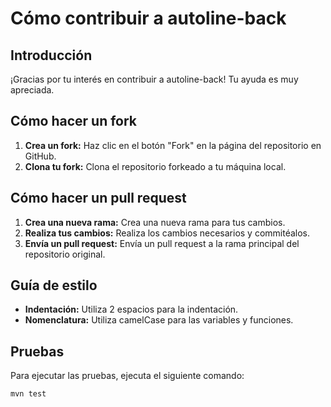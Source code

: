 # Cómo contribuir a autoline-back

## Introducción

¡Gracias por tu interés en contribuir a autoline-back! Tu ayuda es muy apreciada.

## Cómo hacer un fork

1. **Crea un fork:** Haz clic en el botón "Fork" en la página del repositorio en GitHub.
2. **Clona tu fork:** Clona el repositorio forkeado a tu máquina local.

## Cómo hacer un pull request

1. **Crea una nueva rama:** Crea una nueva rama para tus cambios.
2. **Realiza tus cambios:** Realiza los cambios necesarios y commitéalos.
3. **Envía un pull request:** Envía un pull request a la rama principal del repositorio original.

## Guía de estilo

* **Indentación:** Utiliza 2 espacios para la indentación.
* **Nomenclatura:** Utiliza camelCase para las variables y funciones.

## Pruebas

Para ejecutar las pruebas, ejecuta el siguiente comando:

```bash
mvn test

